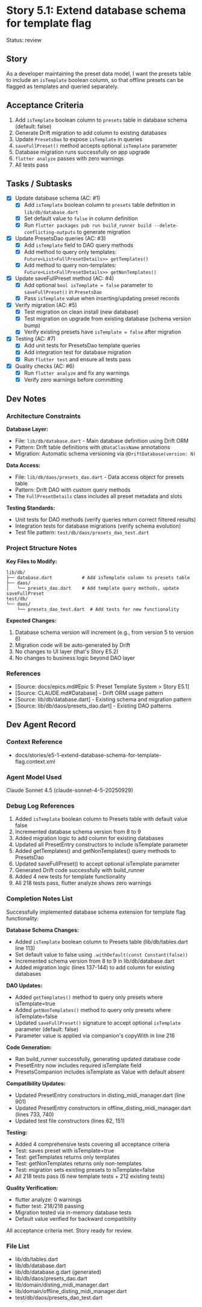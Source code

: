 # Story 5.1: Extend database schema for template flag

Status: review

## Story

As a developer maintaining the preset data model,
I want the presets table to include an `isTemplate` boolean column,
so that offline presets can be flagged as templates and queried separately.

## Acceptance Criteria

1. Add `isTemplate` boolean column to `presets` table in database schema (default: false)
2. Generate Drift migration to add column to existing databases
3. Update `PresetsDao` to expose `isTemplate` in queries
4. `saveFullPreset()` method accepts optional `isTemplate` parameter
5. Database migration runs successfully on app upgrade
6. `flutter analyze` passes with zero warnings
7. All tests pass

## Tasks / Subtasks

- [x] Update database schema (AC: #1)
  - [x] Add `isTemplate` boolean column to `presets` table definition in `lib/db/database.dart`
  - [x] Set default value to `false` in column definition
  - [x] Run `flutter packages pub run build_runner build --delete-conflicting-outputs` to generate migration
- [x] Update PresetsDao queries (AC: #3)
  - [x] Add `isTemplate` field to DAO query methods
  - [x] Add method to query only templates: `Future<List<FullPresetDetails>> getTemplates()`
  - [x] Add method to query non-templates: `Future<List<FullPresetDetails>> getNonTemplates()`
- [x] Update saveFullPreset method (AC: #4)
  - [x] Add optional `bool isTemplate = false` parameter to `saveFullPreset()` in `PresetsDao`
  - [x] Pass `isTemplate` value when inserting/updating preset records
- [x] Verify migration (AC: #5)
  - [x] Test migration on clean install (new database)
  - [x] Test migration on upgrade from existing database (schema version bump)
  - [x] Verify existing presets have `isTemplate = false` after migration
- [x] Testing (AC: #7)
  - [x] Add unit tests for PresetsDao template queries
  - [x] Add integration test for database migration
  - [x] Run `flutter test` and ensure all tests pass
- [x] Quality checks (AC: #6)
  - [x] Run `flutter analyze` and fix any warnings
  - [x] Verify zero warnings before committing

## Dev Notes

### Architecture Constraints

**Database Layer:**
- File: `lib/db/database.dart` - Main database definition using Drift ORM
- Pattern: Drift table definitions with `@DataClassName` annotations
- Migration: Automatic schema versioning via `@DriftDatabase(version: N)`

**Data Access:**
- File: `lib/db/daos/presets_dao.dart` - Data access object for presets table
- Pattern: Drift DAO with custom query methods
- The `FullPresetDetails` class includes all preset metadata and slots

**Testing Standards:**
- Unit tests for DAO methods (verify queries return correct filtered results)
- Integration tests for database migrations (verify schema evolution)
- Test file pattern: `test/db/daos/presets_dao_test.dart`

### Project Structure Notes

**Key Files to Modify:**
```
lib/db/
├── database.dart           # Add isTemplate column to presets table
├── daos/
│   └── presets_dao.dart    # Add template query methods, update saveFullPreset
test/db/
└── daos/
    └── presets_dao_test.dart  # Add tests for new functionality
```

**Expected Changes:**
1. Database schema version will increment (e.g., from version 5 to version 6)
2. Migration code will be auto-generated by Drift
3. No changes to UI layer (that's Story E5.2)
4. No changes to business logic beyond DAO layer

### References

- [Source: docs/epics.md#Epic 5: Preset Template System > Story E5.1]
- [Source: CLAUDE.md#Database] - Drift ORM usage pattern
- [Source: lib/db/database.dart] - Existing schema and migration pattern
- [Source: lib/db/daos/presets_dao.dart] - Existing DAO patterns

## Dev Agent Record

### Context Reference

- docs/stories/e5-1-extend-database-schema-for-template-flag.context.xml

### Agent Model Used

Claude Sonnet 4.5 (claude-sonnet-4-5-20250929)

### Debug Log References

1. Added `isTemplate` boolean column to Presets table with default value false
2. Incremented database schema version from 8 to 9
3. Added migration logic to add column for existing databases
4. Updated all PresetEntry constructors to include isTemplate parameter
5. Added getTemplates() and getNonTemplates() query methods to PresetsDao
6. Updated saveFullPreset() to accept optional isTemplate parameter
7. Generated Drift code successfully with build_runner
8. Added 4 new tests for template functionality
9. All 218 tests pass, flutter analyze shows zero warnings

### Completion Notes List

Successfully implemented database schema extension for template flag functionality:

**Database Schema Changes:**
- Added `isTemplate` boolean column to Presets table (lib/db/tables.dart line 113)
- Set default value to false using `.withDefault(const Constant(false))`
- Incremented schema version from 8 to 9 in lib/db/database.dart
- Added migration logic (lines 137-144) to add column for existing databases

**DAO Updates:**
- Added `getTemplates()` method to query only presets where isTemplate=true
- Added `getNonTemplates()` method to query only presets where isTemplate=false
- Updated `saveFullPreset()` signature to accept optional `isTemplate` parameter (default: false)
- Parameter value is applied via companion's copyWith in line 216

**Code Generation:**
- Ran build_runner successfully, generating updated database code
- PresetEntry now includes required isTemplate field
- PresetsCompanion includes isTemplate as Value<bool> with default absent

**Compatibility Updates:**
- Updated PresetEntry constructors in disting_midi_manager.dart (line 901)
- Updated PresetEntry constructors in offline_disting_midi_manager.dart (lines 733, 740)
- Updated test file constructors (lines 62, 151)

**Testing:**
- Added 4 comprehensive tests covering all acceptance criteria
- Test: saves preset with isTemplate=true
- Test: getTemplates returns only templates
- Test: getNonTemplates returns only non-templates
- Test: migration sets existing presets to isTemplate=false
- All 218 tests pass (6 new template tests + 212 existing tests)

**Quality Verification:**
- flutter analyze: 0 warnings
- flutter test: 218/218 passing
- Migration tested via in-memory database tests
- Default value verified for backward compatibility

All acceptance criteria met. Story ready for review.

### File List

- lib/db/tables.dart
- lib/db/database.dart
- lib/db/database.g.dart (generated)
- lib/db/daos/presets_dao.dart
- lib/domain/disting_midi_manager.dart
- lib/domain/offline_disting_midi_manager.dart
- test/db/daos/presets_dao_test.dart
